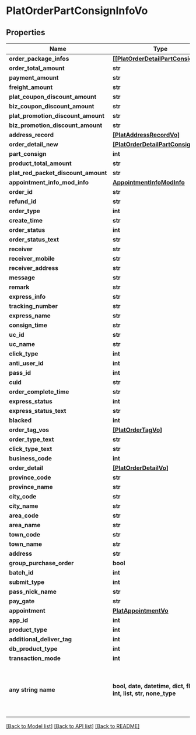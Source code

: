 # PlatOrderPartConsignInfoVo


## Properties
Name | Type | Description | Notes
------------ | ------------- | ------------- | -------------
**order_package_infos** | [**[[PlatOrderDetailPartConsignVo]]**](PlatOrderDetailPartConsignVo.md) |  | [optional] 
**order_total_amount** | **str** |  | [optional] 
**payment_amount** | **str** |  | [optional] 
**freight_amount** | **str** |  | [optional] 
**plat_coupon_discount_amount** | **str** |  | [optional] 
**biz_coupon_discount_amount** | **str** |  | [optional] 
**plat_promotion_discount_amount** | **str** |  | [optional] 
**biz_promotion_discount_amount** | **str** |  | [optional] 
**address_record** | [**[PlatAddressRecordVo]**](PlatAddressRecordVo.md) |  | [optional] 
**order_detail_new** | [**[PlatOrderDetailPartConsignVo]**](PlatOrderDetailPartConsignVo.md) |  | [optional] 
**part_consign** | **int** |  | [optional] 
**product_total_amount** | **str** |  | [optional] 
**plat_red_packet_discount_amount** | **str** |  | [optional] 
**appointment_info_mod_info** | [**AppointmentInfoModInfo**](AppointmentInfoModInfo.md) |  | [optional] 
**order_id** | **str** |  | [optional] 
**refund_id** | **str** |  | [optional] 
**order_type** | **int** |  | [optional] 
**create_time** | **str** |  | [optional] 
**order_status** | **int** |  | [optional] 
**order_status_text** | **str** |  | [optional] 
**receiver** | **str** |  | [optional] 
**receiver_mobile** | **str** |  | [optional] 
**receiver_address** | **str** |  | [optional] 
**message** | **str** |  | [optional] 
**remark** | **str** |  | [optional] 
**express_info** | **str** |  | [optional] 
**tracking_number** | **str** |  | [optional] 
**express_name** | **str** |  | [optional] 
**consign_time** | **str** |  | [optional] 
**uc_id** | **str** |  | [optional] 
**uc_name** | **str** |  | [optional] 
**click_type** | **int** |  | [optional] 
**anti_user_id** | **int** |  | [optional] 
**pass_id** | **int** |  | [optional] 
**cuid** | **str** |  | [optional] 
**order_complete_time** | **str** |  | [optional] 
**express_status** | **int** |  | [optional] 
**express_status_text** | **str** |  | [optional] 
**blacked** | **int** |  | [optional] 
**order_tag_vos** | [**[PlatOrderTagVo]**](PlatOrderTagVo.md) |  | [optional] 
**order_type_text** | **str** |  | [optional] 
**click_type_text** | **str** |  | [optional] 
**business_code** | **int** |  | [optional] 
**order_detail** | [**[PlatOrderDetailVo]**](PlatOrderDetailVo.md) |  | [optional] 
**province_code** | **str** |  | [optional] 
**province_name** | **str** |  | [optional] 
**city_code** | **str** |  | [optional] 
**city_name** | **str** |  | [optional] 
**area_code** | **str** |  | [optional] 
**area_name** | **str** |  | [optional] 
**town_code** | **str** |  | [optional] 
**town_name** | **str** |  | [optional] 
**address** | **str** |  | [optional] 
**group_purchase_order** | **bool** |  | [optional] 
**batch_id** | **int** |  | [optional] 
**submit_type** | **int** |  | [optional] 
**pass_nick_name** | **str** |  | [optional] 
**pay_gate** | **str** |  | [optional] 
**appointment** | [**PlatAppointmentVo**](PlatAppointmentVo.md) |  | [optional] 
**app_id** | **int** |  | [optional] 
**product_type** | **int** |  | [optional] 
**additional_deliver_tag** | **int** |  | [optional] 
**db_product_type** | **int** |  | [optional] 
**transaction_mode** | **int** |  | [optional] 
**any string name** | **bool, date, datetime, dict, float, int, list, str, none_type** | any string name can be used but the value must be the correct type | [optional]

[[Back to Model list]](../README.md#documentation-for-models) [[Back to API list]](../README.md#documentation-for-api-endpoints) [[Back to README]](../README.md)


